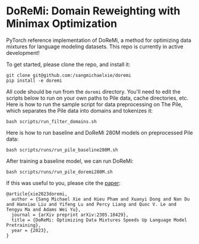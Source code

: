 # DoReMi: Domain Reweighting with Minimax Optimization

PyTorch reference implementation of DoReMi, a method for optimizing data mixtures for language modeling datasets. This repo is currently in active development!

To get started, please clone the repo, and install it:
```
git clone git@github.com:/sangmichaelxie/doremi
pip install -e doremi
```

All code should be run from the `doremi` directory. You'll need to edit the scripts below to run on your own paths to Pile data, cache directories, etc.
Here is how to run the sample script for data preprocessing on The Pile, which separates the Pile data into domains and tokenizes it:
```
bash scripts/run_filter_domains.sh
```
Here is how to run baseline and DoReMi 280M models on preprocessed Pile data:
```
bash scripts/runs/run_pile_baseline280M.sh
```
After training a baseline model, we can run DoReMi:
```
bash scripts/runs/run_pile_doremi280M.sh

```

If this was useful to you, please cite the [paper](https://arxiv.org/abs/2305.10429):
```
@article{xie2023doremi,
  author = {Sang Michael Xie and Hieu Pham and Xuanyi Dong and Nan Du and Hanxiao Liu and Yifeng Lu and Percy Liang and Quoc V. Le and Tengyu Ma and Adams Wei Yu},
  journal = {arXiv preprint arXiv:2305.10429},
  title = {DoReMi: Optimizing Data Mixtures Speeds Up Language Model Pretraining},
  year = {2023},
}
```
